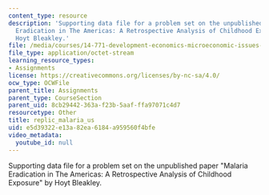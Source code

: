 ```yaml
---
content_type: resource
description: 'Supporting data file for a problem set on the unpublished paper "Malaria
  Eradication in The Americas: A Retrospective Analysis of Childhood Exposure" by
  Hoyt Bleakley.'
file: /media/courses/14-771-development-economics-microeconomic-issues-and-policy-models-fall-2008/e5d39322e13a82ea6184a959560f4bfe_replic_malaria_us.dta
file_type: application/octet-stream
learning_resource_types:
- Assignments
license: https://creativecommons.org/licenses/by-nc-sa/4.0/
ocw_type: OCWFile
parent_title: Assignments
parent_type: CourseSection
parent_uid: 8cb29442-363a-f23b-5aaf-ffa97071c4d7
resourcetype: Other
title: replic_malaria_us
uid: e5d39322-e13a-82ea-6184-a959560f4bfe
video_metadata:
  youtube_id: null
---
```

Supporting data file for a problem set on the unpublished paper "Malaria Eradication in The Americas: A Retrospective Analysis of Childhood Exposure" by Hoyt Bleakley.